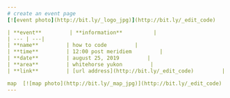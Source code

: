 ```yaml
---
# create an event page 
[![event photo](http://bit.ly/_logo_jpg)](http://bit.ly/_edit_code)

| **event**         | **information**          |
| --- | ---| 
| **name**         | how to code         | 
| **time**         | 12:00 post meridiem         | 
| **date**         | august 25, 2019         |
| **area**         | whitehorse yukon         | 
| **link**         | [url address](http://bit.ly/_edit_code)         |

map  [![map photo](http://bit.ly/_map_jpg)](http://bit.ly/_edit_code) 
---
```

